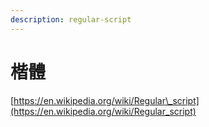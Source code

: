 ```yaml
---
description: regular-script
---
```


# 楷體

[https://en.wikipedia.org/wiki/Regular\_script](https://en.wikipedia.org/wiki/Regular_script)


